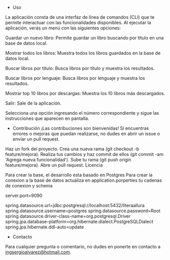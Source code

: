 * Uso

La aplicación consta de una interfaz de línea de comandos (CLI) que te permite interactuar con las funcionalidades disponibles. Al ejecutar la aplicación, verás un menú con las siguientes opciones:

Guardar un nuevo libro: Permite guardar un libro buscando por título en una base de datos local.

Mostrar todos los libros: Muestra todos los libros guardados en la base de datos local.

Buscar libros por título: Busca libros por título y muestra los resultados.

Buscar libros por lenguaje: Busca libros por lenguaje y muestra los resultados.

Mostrar top 10 libros por descargas: Muestra los 10 libros más descargados.

Salir: Sale de la aplicación.

Selecciona una opción ingresando el número correspondiente y sigue las instrucciones que aparecen en pantalla.

* Contribución
¡Las contribuciones son bienvenidas! Si encuentras errores o mejoras que puedan realizarse, no dudes en abrir un issue o enviar un pull request.


Haz un fork del proyecto.
Crea una nueva rama (git checkout -b feature/mejora).
Realiza tus cambios y haz commit de ellos (git commit -am 'Agrega nueva funcionalidad').
Sube tu rama (git push origin feature/mejora).
Abre un pull request.
Licencia

Para crear la base, el desarrollo esta basado en Postgres
Para crear la conexion a la base de datos actualiza en application.porperties tu cadenas de conexion y schema

server.port=9090

spring.datasource.url=jdbc:postgresql://localhost:5432/literaallura
spring.datasource.username=postgres
spring.datasource.password=Root
spring.datasource.driver-class-name=org.postgresql.Driver
spring.jpa.database-platform=org.hibernate.dialect.PostgreSQLDialect
spring.jpa.hibernate.ddl-auto=update

* Contacto

Para cualquier pregunta o comentario, no dudes en ponerte en contacto a ingsergioalvarez@hotmail.com.